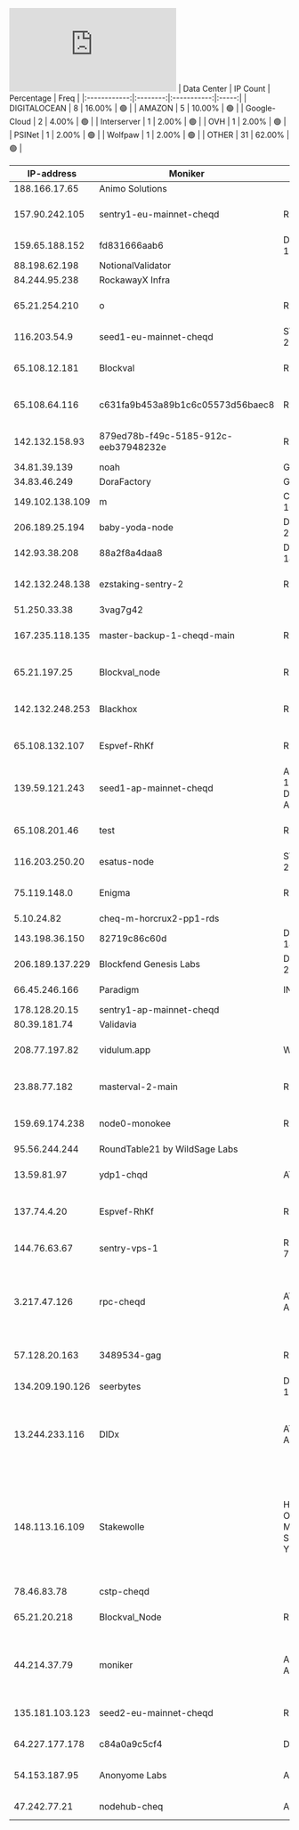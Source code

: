 ![Diagramm](https://github.com/obajay/StateSync-snapshots/blob/main/Projects/Cheqd/1/README.md)
| Data Center | IP Count | Percentage | Freq |
|:------------:|:--------:|:-----------:|:-----:|
| DIGITALOCEAN | 8 | 16.00% | 🟢 |
| AMAZON | 5 | 10.00% | 🟢 |
| Google-Cloud | 2 | 4.00% | 🟢 |
| Interserver | 1 | 2.00% | 🟢 |
| OVH | 1 | 2.00% | 🟢 |
| PSINet | 1 | 2.00% | 🟢 |
| Wolfpaw | 1 | 2.00% | 🟢 |
| OTHER | 31 | 62.00% | 🟢 |

<!-- START_TABLE -->
| IP-address | Moniker | NetName | Organization |
|-------------|-------------|-------------|-------------|
| 188.166.17.65 | Animo Solutions |  |  |
| 157.90.242.105 | sentry1-eu-mainnet-cheqd | RIPE | RIPE Network Coordination Centre |
| 159.65.188.152 | fd831666aab6 | DIGITALOCEAN-159-65-0-0 | DigitalOcean, LLC |
| 88.198.62.198 | NotionalValidator |  |  |
| 84.244.95.238 | RockawayX Infra |  |  |
| 65.21.254.210 | o | RIPE | RIPE Network Coordination Centre |
| 116.203.54.9 | seed1-eu-mainnet-cheqd | STUB-116-202SLASH15 |  |
| 65.108.12.181 | Blockval | RIPE | RIPE Network Coordination Centre |
| 65.108.64.116 | c631fa9b453a89b1c6c05573d56baec8 | RIPE | RIPE Network Coordination Centre |
| 142.132.158.93 | 879ed78b-f49c-5185-912c-eeb37948232e | RIPE | RIPE Network Coordination Centre |
| 34.81.39.139 | noah | GOOGL-2 | Google LLC |
| 34.83.46.249 | DoraFactory | GOOGL-2 | Google LLC |
| 149.102.138.109 | m | COGENT-149-102-16 | PSINet, Inc. |
| 206.189.25.194 | baby-yoda-node | DIGITALOCEAN-206-189-0-0 | DigitalOcean, LLC |
| 142.93.38.208 | 88a2f8a4daa8 | DIGITALOCEAN-142-93-0-0 | DigitalOcean, LLC |
| 142.132.248.138 | ezstaking-sentry-2 | RIPE | RIPE Network Coordination Centre |
| 51.250.33.38 | 3vag7g42 |  |  |
| 167.235.118.135 | master-backup-1-cheqd-main | RIPE | RIPE Network Coordination Centre |
| 65.21.197.25 | Blockval_node | RIPE | RIPE Network Coordination Centre |
| 142.132.248.253 | Blackhox | RIPE | RIPE Network Coordination Centre |
| 65.108.132.107 | Espvef-RhKf | RIPE | RIPE Network Coordination Centre |
| 139.59.121.243 | seed1-ap-mainnet-cheqd | APNIC-ERX-139-59-0-0 DIGITALOCEAN-AP | Asia Pacific Network Information Centre |
| 65.108.201.46 | test | RIPE | RIPE Network Coordination Centre |
| 116.203.250.20 | esatus-node | STUB-116-202SLASH15 |  |
| 75.119.148.0 | Enigma | RIPE | RIPE Network Coordination Centre |
| 5.10.24.82 | cheq-m-horcrux2-pp1-rds |  |  |
| 143.198.36.150 | 82719c86c60d | DIGITALOCEAN-143-198-0-0 | DigitalOcean, LLC |
| 206.189.137.229 | Blockfend Genesis Labs | DIGITALOCEAN-206-189-0-0 | DigitalOcean, LLC |
| 66.45.246.166 | Paradigm | INTERSERVER | Interserver, Inc |
| 178.128.20.15 | sentry1-ap-mainnet-cheqd |  |  |
| 80.39.181.74 | Validavia |  |  |
| 208.77.197.82 | vidulum.app | WOLFPAW | Wolfpaw Data Centres Inc |
| 23.88.77.182 | masterval-2-main | RIPE | RIPE Network Coordination Centre |
| 159.69.174.238 | node0-monokee | RIPE | RIPE Network Coordination Centre |
| 95.56.244.244 | RoundTable21 by WildSage Labs |  |  |
| 13.59.81.97 | ydp1-chqd | AT-88-Z | Amazon Technologies Inc. |
| 137.74.4.20 | Espvef-RhKf | RIPE | RIPE Network Coordination Centre |
| 144.76.63.67 | sentry-vps-1 | RIPE-ERX-144-76-0-0 | RIPE Network Coordination Centre |
| 3.217.47.126 | rpc-cheqd | AT-88-Z AMAZON-IAD | Amazon Technologies Inc. Amazon Data Services NoVa |
| 57.128.20.163 | 3489534-gag | RIPE-ERX-57 | RIPE Network Coordination Centre |
| 134.209.190.126 | seerbytes | DIGITALOCEAN-134-209-0-0 | DigitalOcean, LLC |
| 13.244.233.116 | DIDx | AT-88-Z AMAZON-CPT | Amazon Technologies Inc. Amazon Data Services South Africa |
| 148.113.16.109 | Stakewolle | HO-2 OVHCLOUD-MUMBAI-01 SD-BART-2-YNM-22 | OVH Hosting, Inc. OVHTECH R&D (INDIA) PRIVATE LIMITED OVHTECH R&D (INDIA) PRIVATE LIMITED |
| 78.46.83.78 | cstp-cheqd |  |  |
| 65.21.20.218 | Blockval_Node | RIPE | RIPE Network Coordination Centre |
| 44.214.37.79 | moniker | AMAZO-4 AMAZON-IAD | Amazon.com, Inc. Amazon Data Services NoVa |
| 135.181.103.123 | seed2-eu-mainnet-cheqd | RIPE | RIPE Network Coordination Centre |
| 64.227.177.178 | c84a0a9c5cf4 | DO-13 | DigitalOcean, LLC |
| 54.153.187.95 | Anonyome Labs | AMAZON | Amazon Technologies Inc. |
| 47.242.77.21 | nodehub-cheq | AL-3 | Alibaba Cloud LLC |

<!-- END_TABLE -->